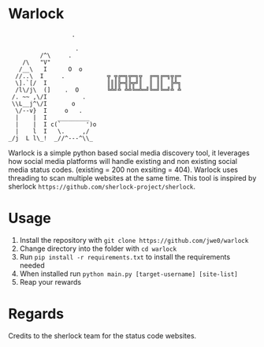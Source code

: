 # Warlock

```
                  .

                   .
         /^\     .
    /\   "V"
   /__\   I      O  o
  //..\  I     .            ╦ ╦╔═╗╦═╗╦  ╔═╗╔═╗╦╔═
  \].`[/  I                 ║║║╠═╣╠╦╝║  ║ ║║  ╠╩╗
  /l\/j\  (]    .  O        ╚╩╝╩ ╩╩╚═╩═╝╚═╝╚═╝╩ ╩
 /. ~~ ,\/I          .
 \\L__j^\/I       o
  \/--v}  I     o   .
  |    |  I   _________
  |    |  I c(`       ')o
  |    l  I   \.     ,/
_/j  L l\_!  _//^---^\\_
```


Warlock is a simple python based social media discovery tool, it leverages how social media platforms will handle existing and non existing social media status codes. (existing = 200 non exsiting = 404). Warlock uses threading to scan multiple websites at the same time. This tool is inspired by sherlock `https://github.com/sherlock-project/sherlock`.

# Usage
1. Install  the repository with `git clone https://github.com/jwe0/warlock`
2. Change directory into the folder with `cd warlock`
3. Run `pip install -r requirements.txt` to install the requirements needed
4. When installed run `python main.py [target-username] [site-list]`
5. Reap your rewards


# Regards
Credits to the sherlock team for the status code websites.